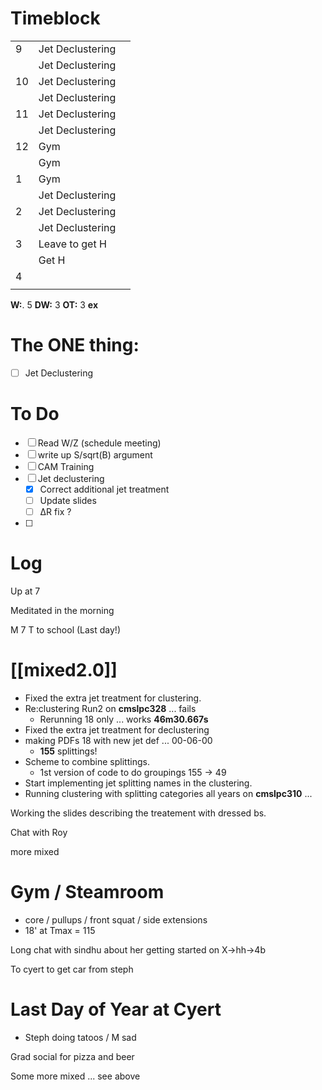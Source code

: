 # Timeblock

|     |                  |     |
| --- | ---------------- | --- |
| 9   | Jet Declustering |     |
|     | Jet Declustering |     |
| 10  | Jet Declustering |     |
|     | Jet Declustering |     |
| 11  | Jet Declustering |     |
|     | Jet Declustering |     |
| 12  | Gym              |     |
|     | Gym              |     |
| 1   | Gym              |     |
|     | Jet Declustering |     |
| 2   | Jet Declustering |     |
|     | Jet Declustering |     |
| 3   | Leave to get H   |     |
|     | Get H            |     |
| 4   |                  |     |
|     |                  |     |

**W:**. 5
**DW:** 3
**OT:** 3 
**ex** 

# The ONE thing: 
- [ ] Jet Declustering


# To Do
- [ ] Read W/Z (schedule meeting)
- [ ] write up S/sqrt(B) argument
- [ ] CAM Training
- [ ] Jet declustering
	- [x] Correct additional jet treatment
	- [ ] Update slides
	- [ ] ΔR fix ?
- [ ] 


# Log

Up at 7 

Meditated in the morning 

M 7 T to school (Last day!)

# [[mixed2.0]]
- Fixed the extra jet treatment for clustering.
- Re:clustering Run2 on **cmslpc328** ... fails
	- Rerunning 18 only ... works **46m30.667s**
- Fixed the extra jet treatment for declustering
- making PDFs 18 with new jet def ... 00-06-00
	- **155** splittings! 
- Scheme to combine splittings.
	- 1st version of code to do groupings 155 -> 49
- Start implementing jet splitting names in the clustering.
- Running clustering with splitting categories all years on **cmslpc310** ... 


Working the slides describing the treatement with dressed bs.

Chat with Roy

more mixed 

# Gym / Steamroom
- core / pullups / front squat / side extensions 
- 18' at Tmax = 115


Long chat with sindhu about her getting started on X->hh->4b

To cyert to get car from steph

# Last Day of Year at Cyert
- Steph doing tatoos / M sad 

Grad social for pizza and beer

Some more mixed ... see above